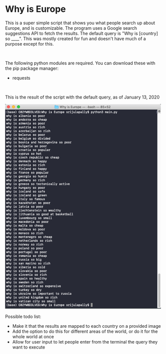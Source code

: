 # Why is Europe

<p>This is a super simple script that shows you what people search up about Europe, and is customizable. The program uses a Google search suggestions API to fetch the results. The default query is "Why is [country] so ____". This was mostly created for fun and doesn't have much of a purpose except for this.<p>

<br>

<p>The following python modules are required. You can download these with the pip package manager:</p>
<ul>
  <li>requests</li>
</ul>

<br>
<p>This is the result of the script with the default query, as of January 13, 2020</p>
<img src="example.png" alt="Script Output">

<p>Possible todo list:</p>
<ul>
  <li>Make it that the results are mapped to each country on a provided image</li>
  <li>Add the option to do this for different areas of the world, or do it for the whole world at once</li>
  <li>Allow for user input to let people enter from the terminal the query they want to execute</li>
</ul>
